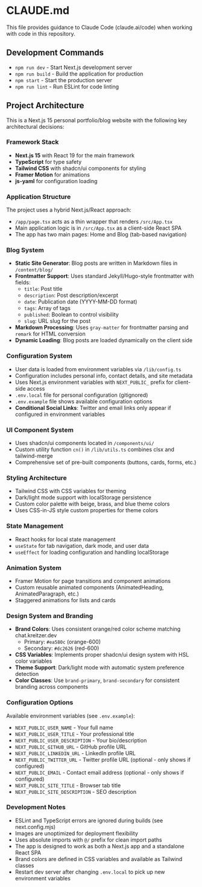 # CLAUDE.md

This file provides guidance to Claude Code (claude.ai/code) when working with code in this repository.

## Development Commands

- `npm run dev` - Start Next.js development server
- `npm run build` - Build the application for production
- `npm start` - Start the production server
- `npm run lint` - Run ESLint for code linting

## Project Architecture

This is a Next.js 15 personal portfolio/blog website with the following key architectural decisions:

### Framework Stack
- **Next.js 15** with React 19 for the main framework
- **TypeScript** for type safety
- **Tailwind CSS** with shadcn/ui components for styling
- **Framer Motion** for animations
- **js-yaml** for configuration loading

### Application Structure

The project uses a hybrid Next.js/React approach:
- `/app/page.tsx` acts as a thin wrapper that renders `/src/App.tsx`
- Main application logic is in `/src/App.tsx` as a client-side React SPA
- The app has two main pages: Home and Blog (tab-based navigation)

### Blog System
- **Static Site Generator**: Blog posts are written in Markdown files in `/content/blog/`
- **Frontmatter Support**: Uses standard Jekyll/Hugo-style frontmatter with fields:
  - `title`: Post title
  - `description`: Post description/excerpt
  - `date`: Publication date (YYYY-MM-DD format)
  - `tags`: Array of tags
  - `published`: Boolean to control visibility
  - `slug`: URL slug for the post
- **Markdown Processing**: Uses `gray-matter` for frontmatter parsing and `remark` for HTML conversion
- **Dynamic Loading**: Blog posts are loaded dynamically on the client side

### Configuration System
- User data is loaded from environment variables via `/lib/config.ts`
- Configuration includes personal info, contact details, and site metadata
- Uses Next.js environment variables with `NEXT_PUBLIC_` prefix for client-side access
- `.env.local` file for personal configuration (gitignored)
- `.env.example` file shows available configuration options
- **Conditional Social Links**: Twitter and email links only appear if configured in environment variables

### UI Component System
- Uses shadcn/ui components located in `/components/ui/`
- Custom utility function `cn()` in `/lib/utils.ts` combines clsx and tailwind-merge
- Comprehensive set of pre-built components (buttons, cards, forms, etc.)

### Styling Architecture
- Tailwind CSS with CSS variables for theming
- Dark/light mode support with localStorage persistence
- Custom color palette with beige, brass, and blue theme colors
- Uses CSS-in-JS style custom properties for theme colors

### State Management
- React hooks for local state management
- `useState` for tab navigation, dark mode, and user data
- `useEffect` for loading configuration and handling localStorage

### Animation System
- Framer Motion for page transitions and component animations
- Custom reusable animated components (AnimatedHeading, AnimatedParagraph, etc.)
- Staggered animations for lists and cards

### Design System and Branding
- **Brand Colors**: Uses consistent orange/red color scheme matching chat.kreitzer.dev
  - Primary: `#ea580c` (orange-600) 
  - Secondary: `#dc2626` (red-600)
- **CSS Variables**: Implements proper shadcn/ui design system with HSL color variables
- **Theme Support**: Dark/light mode with automatic system preference detection
- **Color Classes**: Use `brand-primary`, `brand-secondary` for consistent branding across components

### Configuration Options
Available environment variables (see `.env.example`):
- `NEXT_PUBLIC_USER_NAME` - Your full name
- `NEXT_PUBLIC_USER_TITLE` - Your professional title
- `NEXT_PUBLIC_USER_DESCRIPTION` - Your bio/description
- `NEXT_PUBLIC_GITHUB_URL` - GitHub profile URL
- `NEXT_PUBLIC_LINKEDIN_URL` - LinkedIn profile URL
- `NEXT_PUBLIC_TWITTER_URL` - Twitter profile URL (optional - only shows if configured)
- `NEXT_PUBLIC_EMAIL` - Contact email address (optional - only shows if configured)
- `NEXT_PUBLIC_SITE_TITLE` - Browser tab title
- `NEXT_PUBLIC_SITE_DESCRIPTION` - SEO description

### Development Notes
- ESLint and TypeScript errors are ignored during builds (see next.config.mjs)
- Images are unoptimized for deployment flexibility
- Uses absolute imports with `@/` prefix for clean import paths
- The app is designed to work as both a Next.js app and a standalone React SPA
- Brand colors are defined in CSS variables and available as Tailwind classes
- Restart dev server after changing `.env.local` to pick up new environment variables